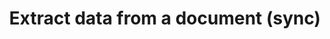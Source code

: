 ---
title: Extract data from a document (sync)
excerpt: >-
  **Note:** Use this endpoint for testing. Use the asynchronous extraction
  endpoints for production.


  Extract data from a local document synchronously.


  To explore this endpoint, use this interactive API reference, or use one of
  the following options:


  - For a quick "hello world" response to this endpoint, see the [API
  quickstart](doc:quickstart)

  - For a step-by-step tutorial about calling this endpoint, see [Try
  synchronous extraction](doc:api-tutorial-sync).

  - Run this endpoint in the Sensible Postman collection.
    [![Run in Postman](https://run.pstmn.io/button.svg)](https://god.gw.postman.com/run-collection/16839934-45339059-3fec-4c31-a891-9a12a3e1c22b?action=collection%2Ffork&collection-url=entityId%3D16839934-45339059-3fec-4c31-a891-9a12a3e1c22b%26entityType%3Dcollection%26workspaceId%3Ddbde09dc-b7dd-487d-a68f-20d32b008f90)

  There are two options for posting the document bytes.
    1. (often preferred) specify the non-encoded document bytes as the entire request body,and specify the `Content-Type` header, for example,"application/pdf" or "image/jpeg".
       See the following for supported file formats.
    2. Base64 encode the document bytes, specify them in a body "document" field, and specify application/json for the `Content-Type` header.

  For a list of  supported document file types, see [Supported file
  types](doc:file-types).
api:
  file: extraction.json
  operationId: extract-data-from-a-document
deprecated: false
hidden: false
metadata:
  title: ''
  description: ''
  robots: index
next:
  description: ''
---